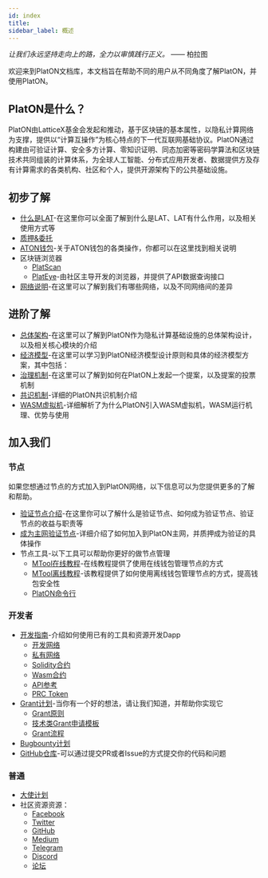 ```yaml
---
id: index
title: 
sidebar_label: 概述
---
```

*让我们永远坚持走向上的路，全力以审慎践行正义。* ——  柏拉图

欢迎来到PlatON文档库，本文档旨在帮助不同的用户从不同角度了解PlatON，并使用PlatON。

## PlatON是什么？
PlatON由LatticeX基金会发起和推动，基于区块链的基本属性，以隐私计算网络为支撑，提供以“计算互操作”为核心特点的下一代互联网基础协议。PlatON通过构建由可验证计算、安全多方计算、零知识证明、同态加密等密码学算法和区块链技术共同组装的计算体系，为全球人工智能、分布式应用开发者、数据提供方及存有计算需求的各类机构、社区和个人，提供开源架构下的公共基础设施。

## 初步了解

- [什么是LAT](/docs/zh-CN/lat_introduced)-在这里你可以全面了解到什么是LAT、LAT有什么作用，以及相关使用方式等
- [质押&委托](/docs/en/staking_and_delegation)
- [ATON钱包](/docs/zh-CN/ATON-user-manual)-关于ATON钱包的各类操作，你都可以在这里找到相关说明
- 区块链浏览器
  - [PlatScan](https://scan.platon.network/)
  - [PlatEye](/docs/zh-CN/PlatEye)-由社区主导开发的浏览器，并提供了API数据查询接口
- [网络说明](/docs/zh-CN/Network_Description)-在这里可以了解到我们有哪些网络，以及不同网络间的差异

## 进阶了解

- [总体架构](/docs/zh-CN/PlatON_Overall_Solution)-在这里可以了解到PlatON作为隐私计算基础设施的总体架构设计，以及相关核心模块的介绍
- [经济模型](/docs/zh-CN/Economic_Model)-在这里可以学习到PlatON经济模型设计原则和具体的经济模型方案，其中包括：
- [治理机制](/docs/zh-CN/PlatON_Governance_Solution)-在这里可以了解到如何在PlatON上发起一个提案，以及提案的投票机制
- [共识机制](/docs/zh-CN/PlatON_Solution)-详细的PlatON共识机制介绍
- [WASM虚拟机](/docs/zh-CN/Wasm_Operation_Principle)-详细解析了为什么PlatON引入WASM虚拟机，WASM运行机理、优势与使用

## 加入我们

### 节点
如果您想通过节点的方式加入到PlatON网络，以下信息可以为您提供更多的了解和帮助。
 - [验证节点介绍](/docs/zh-CN/PlatON_Validation_Introduce)-在这里你可以了解什么是验证节点、如何成为验证节点、验证节点的收益与职责等
 - [成为主网验证节点](/docs/zh-CN/Become_PlatON_Main_Verification)-详细介绍了如何加入到PlatON主网，并质押成为验证的具体操作
 - 节点工具-以下工具可以帮助你更好的做节点管理
   - [MTool在线教程](/docs/zh-CN/OnLine_MTool_Manual)-在线教程提供了使用在线钱包管理节点的方式
   - [MTool离线教程](/docs/zh-CN/OffLine_MTool_Manual)-该教程提供了如何使用离线钱包管理节点的方式，提高钱包安全性
   - [PlatON命令行](/docs/zh-CN/Command_Line_Tools)

### 开发者

- [开发指南](/docs/zh-CN/PlatON_Overview_DevGuide)-介绍如何使用已有的工具和资源开发Dapp
  - [开发网络](/docs/zh-CN/Become_PlatON_Dev_Verification)
  - [私有网络](/docs/zh-CN/Build_Private_Chain)
  - [Solidity合约](/docs/zh-CN/Solidity_Dev_Manual)
  - [Wasm合约](/docs/zh-CN/Wasm_Operation_Principle)
  - [API参考](/docs/zh-CN/Python_SDK)
  - [PRC Token](/docs/zh-CN/PRC_Token)
- [Grant计划](https://forum.latticex.foundation/t/topic/1092)-当你有一个好的想法，请让我们知道，并帮助你实现它
  - [Grant原则](https://forum.latticex.foundation/t/topic/4128)
  - [技术类Grant申请模板](https://forum.latticex.foundation/t/topic/4126)
  - [Grant流程](https://forum.latticex.foundation/t/topic/4129)
- [Bugbounty计划](https://slowmist.io/platon/index.html?utm_source=index&utm_medium=cpc&utm_campaign=platon)
- [GitHub仓库](https://github.com/PlatONnetwork)-可以通过提交PR或者Issue的方式提交你的代码和问题

### 普通

- [大使计划](https://forum.latticex.foundation/t/topic/4246)
- 社区资源资源：
  - [Facebook](https://www.facebook.com/PlatONNetwork/)
  - [Twitter](https://twitter.com/PlatON_Network)
  - [GitHub](https://github.com/PlatONnetwork)
  - [Medium](https://medium.com/platon-network)
  - [Telegram](https://t.me/PlatONNetworkCN)
  - [Discord](https://discord.com/invite/jAjFzJ3Cff)
  - [论坛](https://forum.latticex.foundation/)
